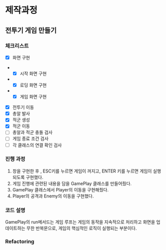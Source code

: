 # 제작과정

## 전투기 게임 만들기

### 체크리스트 


- [x] 화면 구현
- - [x] 시작 화면 구현
- - [x] 로딩 화면 구현
- - [x] 게임 화면 구현
- [x] 전투기 이동
- [x] 총알 발사
- [x] 적군 생성
- [x] 적군 이동
- [ ] 총알과 적군 충돌 검사
- [ ] 게임 종료 조건 검사
- [ ] 각 클래스의 연결 확인 검사

### 진행 과정
1. 창을 구현한 후 , ESC키를 누르면 게임이 꺼지고, ENTER 키를 누르면 게임이 실행 되도록 구현했다.
2. 게임 진행에 관련된 내용을 담을 GamePlay 클래스를 만들어줬다.
3. GamePlay 클래스에서 Player의 이동을 구현해줬다.
4. Player의 공격과 Enemy의 이동을 구현했다.
### 코드 설명
GamePlay의 run메서드는 게임 루프는 게임의 동작을 지속적으로 처리하고 화면을 업데이트하는 무한 반복문으로, 게임의 핵심적인 로직이 실행되는 부분이다. 


### Refactoring

